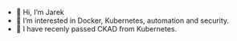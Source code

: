 - 👋 Hi, I’m Jarek
- 👀 I’m interested in Docker, Kubernetes, automation and security.
- 🌱 I have recenly passed CKAD from Kubernetes.


